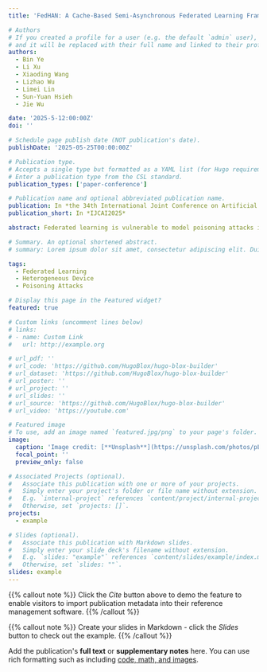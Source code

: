 ```yaml
---
title: 'FedHAN: A Cache-Based Semi-Asynchronous Federated Learning Framework Defending Against Poisoning Attacks in Heterogeneous Clients'

# Authors
# If you created a profile for a user (e.g. the default `admin` user), write the username (folder name) here
# and it will be replaced with their full name and linked to their profile.
authors:
  - Bin Ye
  - Li Xu
  - Xiaoding Wang
  - Lizhao Wu
  - Limei Lin
  - Sun-Yuan Hsieh
  - Jie Wu

date: '2025-5-12:00:00Z'
doi: ''

# Schedule page publish date (NOT publication's date).
publishDate: '2025-05-25T00:00:00Z'

# Publication type.
# Accepts a single type but formatted as a YAML list (for Hugo requirements).
# Enter a publication type from the CSL standard.
publication_types: ['paper-conference']

# Publication name and optional abbreviated publication name.
publication: In *the 34th International Joint Conference on Artificial Intelligence*
publication_short: In *IJCAI2025*

abstract: Federated learning is vulnerable to model poisoning attacks in which malicious participants compromise the global model by altering the model updates. Current defense strategies are divided into three types including aggregation-based methods, validation dataset-based methods, and update distance-based methods. However, these techniques often neglect the challenges posed by device heterogeneity and asynchronous communication. Even upon identifying malicious clients, the global model may already be significantly damaged, requiring effective recovery strategies to reduce the attacker's impact. Current recovery methods, which are based on historical update records, are limited in environments with device heterogeneity and asynchronous communication. To address these problems, we introduce FedHAN, a reliable federated learning algorithm designed for asynchronous communication and device heterogeneity. FedHAN customizes sparse models, uses historical client updates to impute missing parameters in sparse updates, dynamically assigns adaptive weights, and combines update deviation detection with update prediction-based model recovery. Theoretical analysis indicates that FedHAN achieves favorable convergence despite unbounded staleness and effectively discriminates between benign and malicious clients. Experiments reveal that FedHAN, compared to leading methods, increases the accuracy of the model by 7.86%, improves the detection accuracy of poisoning attacks by 12%, and enhances the recovery accuracy by 7.26%. As evidenced by these outcomes, FedHAN exhibits enhanced reliability and robustness in intricate and dynamic federated learning scenarios.

# Summary. An optional shortened abstract.
# summary: Lorem ipsum dolor sit amet, consectetur adipiscing elit. Duis posuere tellus ac convallis placerat. Proin tincidunt magna sed ex sollicitudin condimentum.

tags:
  - Federated Learning
  - Heterogeneous Device
  - Poisoning Attacks

# Display this page in the Featured widget?
featured: true

# Custom links (uncomment lines below)
# links:
# - name: Custom Link
#   url: http://example.org

# url_pdf: ''
# url_code: 'https://github.com/HugoBlox/hugo-blox-builder'
# url_dataset: 'https://github.com/HugoBlox/hugo-blox-builder'
# url_poster: ''
# url_project: ''
# url_slides: ''
# url_source: 'https://github.com/HugoBlox/hugo-blox-builder'
# url_video: 'https://youtube.com'

# Featured image
# To use, add an image named `featured.jpg/png` to your page's folder.
image:
  caption: 'Image credit: [**Unsplash**](https://unsplash.com/photos/pLCdAaMFLTE)'
  focal_point: ''
  preview_only: false

# Associated Projects (optional).
#   Associate this publication with one or more of your projects.
#   Simply enter your project's folder or file name without extension.
#   E.g. `internal-project` references `content/project/internal-project/index.md`.
#   Otherwise, set `projects: []`.
projects:
  - example

# Slides (optional).
#   Associate this publication with Markdown slides.
#   Simply enter your slide deck's filename without extension.
#   E.g. `slides: "example"` references `content/slides/example/index.md`.
#   Otherwise, set `slides: ""`.
slides: example
---
```


{{% callout note %}}
Click the _Cite_ button above to demo the feature to enable visitors to import publication metadata into their reference management software.
{{% /callout %}}

{{% callout note %}}
Create your slides in Markdown - click the _Slides_ button to check out the example.
{{% /callout %}}

Add the publication's **full text** or **supplementary notes** here. You can use rich formatting such as including [code, math, and images](https://docs.hugoblox.com/content/writing-markdown-latex/).
